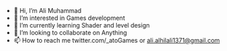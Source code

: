 - 👋 Hi, I’m Ali Muhammad
- 👀 I’m interested in Games development
- 🌱 I’m currently learning Shader and level design
- 💞️ I’m looking to collaborate on Anything
- 📫 How to reach me twitter.com/_atoGames or ali.alhilali1371@gmail.com

<!---
atoGames/atoGames is a ✨ special ✨ repository because its `README.md` (this file) appears on your GitHub profile.
You can click the Preview link to take a look at your changes.
--->
